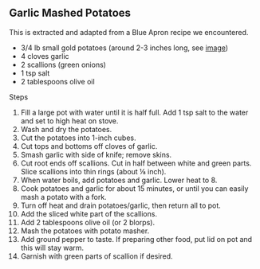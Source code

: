 ## Garlic Mashed Potatoes

This is extracted and adapted from a Blue Apron recipe we encountered.

- 3/4 lb small gold potatoes (around 2-3 inches long, see [image](https://www.traderjoes.com/TJ_CMS_Content/Images/Digin/Uploads/gold.jpg))
- 4 cloves garlic
- 2 scallions (green onions)
- 1 tsp salt
- 2 tablespoons olive oil

Steps

1. Fill a large pot with water until it is half full. Add 1 tsp salt to the water and set to high heat on stove.
2. Wash and dry the potatoes.
3. Cut the potatoes into 1-inch cubes.
4. Cut tops and bottoms off cloves of garlic.
5. Smash garlic with side of knife; remove skins.
6. Cut root ends off scallions. Cut in half between white and green parts. Slice scallions into thin rings (about ⅛ inch).
7. When water boils, add potatoes and garlic. Lower heat to 8.
8. Cook potatoes and garlic for about 15 minutes, or until you can easily mash a potato with a fork.
9. Turn off heat and drain potatoes/garlic, then return all to pot.
10. Add the sliced white part of the scallions.
11. Add 2 tablespoons olive oil (or 2 blorps).
12. Mash the potatoes with potato masher.
13. Add ground pepper to taste. If preparing other food, put lid on pot and this will stay warm.
14. Garnish with green parts of scallion if desired.